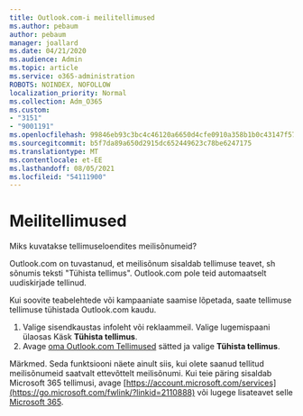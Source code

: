 ```yaml
---
title: Outlook.com-i meilitellimused
ms.author: pebaum
author: pebaum
manager: joallard
ms.date: 04/21/2020
ms.audience: Admin
ms.topic: article
ms.service: o365-administration
ROBOTS: NOINDEX, NOFOLLOW
localization_priority: Normal
ms.collection: Adm_O365
ms.custom:
- "3151"
- "9001191"
ms.openlocfilehash: 99846eb93c3bc4c46120a6650d4cfe0910a358b1b0c43147f5723d3e09b91fa4
ms.sourcegitcommit: b5f7da89a650d2915dc652449623c78be6247175
ms.translationtype: MT
ms.contentlocale: et-EE
ms.lasthandoff: 08/05/2021
ms.locfileid: "54111900"
---
```

# <a name="email-subscriptions"></a>Meilitellimused

Miks kuvatakse tellimuseloendites meilisõnumeid?

Outlook.com on tuvastanud, et meilisõnum sisaldab tellimuse teavet, sh sõnumis teksti "Tühista tellimus". Outlook.com pole teid automaatselt uudiskirjade tellinud.

Kui soovite teabelehtede või kampaaniate saamise lõpetada, saate tellimuse tellimuse tühistada Outlook.com kaudu.
1. Valige sisendkaustas infoleht või reklaammeil. Valige lugemispaani ülaosas Käsk **Tühista tellimus**.
2. Avage [oma Outlook.com Tellimused](https://go.microsoft.com/fwlink/?linkid=2110887) sätted ja valige **Tühista tellimus**.

Märkmed. Seda funktsiooni näete ainult siis, kui olete saanud tellitud meilisõnumeid saatvalt ettevõttelt meilisõnumi.
Kui teie päring sisaldab Microsoft 365 tellimusi, avage [https://account.microsoft.com/services](https://go.microsoft.com/fwlink/?linkid=2110888) või lugege lisateavet selle [Microsoft 365](https://products.office.com/compare-all-microsoft-office-products?tab=1&WT.mc_id=PROD_OL-Web_Support_O365NewValue_Upgrade).
  